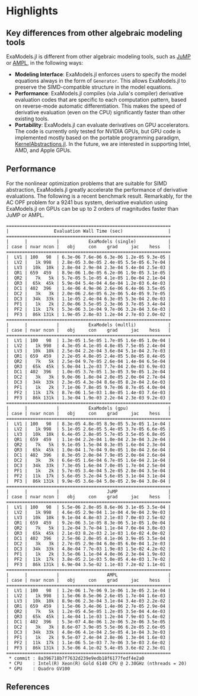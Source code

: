# Highlights

## Key differences from other algebraic modeling tools
ExaModels.jl is different from other algebraic modeling tools, such as [JuMP](https://github.com/jump-dev/JuMP.jl) or [AMPL](https://ampl.com/), in the following ways:
- **Modeling Interface**: ExaModels.jl enforces users to specify the model equations always in the form of `Generator`. This allows ExaModels.jl to preserve the SIMD-compatible structure in the model equations.
- **Performance**: ExaModels.jl compiles (via Julia's compiler) derivative evaluation codes that are specific to each computation pattern, based on reverse-mode automatic differentiation. This makes the speed of derivative evaluation (even on the CPU) significantly faster than other existing tools.
- **Portability**: ExaModels.jl can evaluate derivatives on GPU accelerators. The code is currently only tested for NVIDIA GPUs, but GPU code is implemented mostly based on the portable programming paradigm, [KernelAbstractions.jl](https://github.com/JuliaGPU/KernelAbstractions.jl). In the future, we are interested in supporting Intel, AMD, and Apple GPUs.

## Performance
For the nonlinear optimization problems that are suitable for SIMD abstraction, ExaModels.jl greatly accelerate the performance of derivative evaluations. The following is a recent benchmark result. Remarkably, for the AC OPF problem for a 9241 bus system, derivative evalution using ExaModels.jl on GPUs can be up to 2 orders of magnitudes faster than JuMP or AMPL.
```
==============================================================
|                 Evaluation Wall Time (sec)                 |
==============================================================
|      |           |           ExaModels (single)            |
| case | nvar ncon |   obj     con    grad     jac    hess   |
==============================================================
|  LV1 | 100   98  | 6.3e-06 7.6e-06 6.3e-06 1.2e-05 9.3e-05 |
|  LV2 |   1k 998  | 2.8e-05 3.0e-05 2.4e-05 5.5e-05 6.7e-04 |
|  LV3 |  10k  10k | 2.8e-04 2.9e-04 2.3e-04 5.4e-04 2.5e-03 |
|  QR1 | 659  459  | 8.9e-06 1.0e-05 6.2e-06 1.9e-05 3.1e-05 |
|  QR2 |   7k   5k | 5.7e-05 5.1e-05 4.1e-05 1.0e-04 2.1e-04 |
|  QR3 |  65k  45k | 5.9e-04 5.4e-04 4.6e-04 1.2e-03 6.4e-03 |
|  DC1 | 402  396  | 1.4e-06 4.9e-06 2.6e-06 6.4e-06 3.5e-05 |
|  DC2 |   3k   3k | 2.0e-06 2.6e-05 6.2e-06 5.4e-05 9.7e-05 |
|  DC3 |  34k  33k | 1.1e-05 2.4e-04 6.3e-05 5.3e-04 2.0e-03 |
|  PF1 |   1k   2k | 2.0e-06 3.5e-05 2.3e-06 3.7e-05 3.4e-04 |
|  PF2 |  11k  17k | 5.3e-06 3.1e-04 9.7e-06 3.2e-04 3.6e-03 |
|  PF3 |  86k 131k | 1.9e-05 2.8e-03 1.2e-04 2.7e-03 2.0e-02 |
==============================================================
|      |           |           ExaModels (multli)            |
| case | nvar ncon |   obj     con    grad     jac    hess   |
==============================================================
|  LV1 | 100   98  | 1.3e-05 1.5e-05 1.7e-05 1.6e-05 1.0e-04 |
|  LV2 |   1k 998  | 4.3e-05 4.1e-05 4.8e-05 7.5e-05 2.4e-04 |
|  LV3 |  10k  10k | 2.5e-04 2.2e-04 3.6e-04 5.1e-04 2.7e-03 |
|  QR1 | 659  459  | 2.2e-05 4.8e-05 2.4e-05 5.8e-05 8.4e-05 |
|  QR2 |   7k   5k | 2.5e-04 9.7e-05 2.6e-04 1.4e-04 6.5e-04 |
|  QR3 |  65k  45k | 5.0e-04 1.2e-03 7.7e-04 2.0e-03 6.9e-03 |
|  DC1 | 402  396  | 1.0e-05 3.7e-05 1.3e-05 3.9e-05 1.2e-04 |
|  DC2 |   3k   3k | 9.0e-06 1.8e-04 2.0e-05 2.0e-04 2.7e-04 |
|  DC3 |  34k  33k | 2.3e-05 4.3e-04 8.6e-05 8.2e-04 2.6e-03 |
|  PF1 |   1k   2k | 7.1e-06 7.8e-05 9.7e-06 8.7e-05 4.0e-04 |
|  PF2 |  11k  17k | 8.7e-06 1.5e-03 1.8e-05 1.4e-03 7.6e-03 |
|  PF3 |  86k 131k | 1.3e-04 1.9e-03 2.2e-04 2.3e-03 9.2e-03 |
==============================================================
|      |           |           ExaModels (gpu)               |
| case | nvar ncon |   obj     con    grad     jac    hess   |
==============================================================
|  LV1 | 100   98  | 8.3e-05 4.8e-05 8.9e-05 5.3e-05 1.1e-04 |
|  LV2 |   1k 998  | 5.1e-05 2.6e-05 5.4e-05 3.7e-05 6.6e-05 |
|  LV3 |  10k  10k | 6.4e-05 2.8e-05 5.7e-05 3.5e-05 6.8e-05 |
|  QR1 | 659  459  | 1.1e-04 2.2e-04 1.0e-04 2.3e-04 3.2e-04 |
|  QR2 |   7k   5k | 9.1e-05 1.5e-04 8.3e-05 1.6e-04 2.3e-04 |
|  QR3 |  65k  45k | 1.0e-04 1.7e-04 9.0e-05 1.8e-04 2.6e-04 |
|  DC1 | 402  396  | 8.3e-05 2.0e-04 7.9e-05 2.0e-04 2.6e-04 |
|  DC2 |   3k   3k | 6.6e-05 1.6e-04 6.7e-05 1.6e-04 2.1e-04 |
|  DC3 |  34k  33k | 7.3e-05 1.6e-04 7.0e-05 1.7e-04 2.5e-04 |
|  PF1 |   1k   2k | 5.7e-05 3.4e-04 5.2e-05 2.8e-04 3.5e-04 |
|  PF2 |  11k  17k | 5.6e-05 3.2e-04 5.6e-05 3.1e-04 3.1e-04 |
|  PF3 |  86k 131k | 9.9e-05 3.6e-04 5.0e-05 2.9e-04 3.8e-04 |
==============================================================
|      |           |                  JuMP                   |
| case | nvar ncon |   obj     con    grad     jac    hess   |
==============================================================
|  LV1 | 100   98  | 5.5e-06 2.8e-05 8.6e-06 3.1e-05 3.5e-04 |
|  LV2 |   1k 998  | 4.6e-05 2.9e-04 1.1e-04 4.9e-04 2.9e-03 |
|  LV3 |  10k  10k | 9.1e-04 4.8e-03 2.1e-03 7.0e-03 2.5e-02 |
|  QR1 | 659  459  | 9.2e-06 3.1e-05 8.3e-06 5.1e-05 1.0e-04 |
|  QR2 |   7k   5k | 1.2e-04 3.7e-04 1.1e-04 7.0e-04 3.8e-03 |
|  QR3 |  65k  45k | 2.1e-03 8.2e-03 2.1e-03 1.6e-02 4.0e-02 |
|  DC1 | 402  396  | 2.5e-06 2.0e-05 4.1e-06 3.9e-05 3.5e-04 |
|  DC2 |   3k   3k | 2.7e-05 2.9e-04 6.0e-05 6.0e-04 1.2e-03 |
|  DC3 |  34k  33k | 4.8e-04 7.7e-03 1.9e-03 1.5e-02 4.2e-02 |
|  PF1 |   1k   2k | 3.5e-06 1.1e-04 4.0e-06 2.3e-04 1.9e-03 |
|  PF2 |  11k  17k | 3.8e-05 2.1e-03 5.0e-05 4.4e-03 1.7e-02 |
|  PF3 |  86k 131k | 6.9e-04 3.5e-02 1.1e-03 7.2e-02 1.1e-01 | 
==============================================================
|      |           |                  AMPL                   |
| case | nvar ncon |   obj     con    grad     jac    hess   |
==============================================================
|  LV1 | 100   98  | 1.2e-06 1.7e-06 9.1e-06 1.3e-05 2.1e-04 |
|  LV2 |   1k 998  | 1.5e-06 8.5e-06 2.6e-05 1.7e-04 1.6e-03 |
|  LV3 |  10k  10k | 8.9e-06 2.3e-04 3.1e-04 3.4e-03 2.2e-02 |
|  QR1 | 659  459  | 1.5e-06 3.4e-06 1.4e-06 2.7e-05 2.9e-04 |
|  QR2 |   7k   5k | 1.2e-05 4.5e-05 1.2e-05 3.5e-04 4.4e-03 |
|  QR3 |  65k  45k | 1.4e-04 1.1e-03 1.2e-04 7.9e-03 5.4e-02 |
|  DC1 | 402  396  | 5.3e-07 4.8e-06 1.2e-06 5.2e-06 3.5e-05 |
|  DC2 |   3k   3k | 8.6e-07 3.9e-05 5.5e-06 6.2e-05 2.6e-05 |
|  DC3 |  34k  33k | 4.8e-06 4.1e-04 2.5e-05 4.1e-04 3.3e-03 |
|  PF1 |   1k   2k | 9.5e-07 2.4e-04 2.8e-06 1.3e-04 1.6e-03 |
|  PF2 |  11k  17k | 1.1e-06 5.1e-03 7.7e-06 3.5e-03 2.6e-02 |
|  PF3 |  86k 131k | 3.5e-06 4.1e-02 5.4e-05 3.6e-02 2.3e-01 |
==============================================================
 * commit : 8a396718b7f7632d239e9edb18f6177fedf4e2a0
 * CPU    : Intel(R) Xeon(R) Gold 6140 CPU @ 2.30GHz (nthreads = 20)
 * GPU    : Quadro GV100
```

## References

```@bibliography
```

